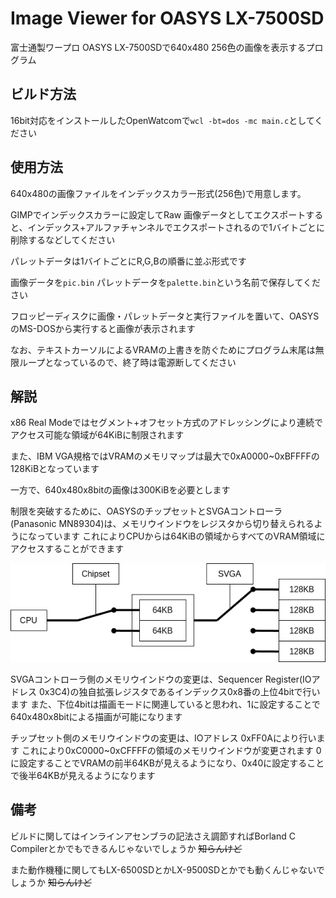 # Image Viewer for OASYS LX-7500SD
富士通製ワープロ OASYS LX-7500SDで640x480 256色の画像を表示するプログラム

## ビルド方法
16bit対応をインストールしたOpenWatcomで`wcl -bt=dos -mc main.c`としてください

## 使用方法
640x480の画像ファイルをインデックスカラー形式(256色)で用意します。

GIMPでインデックスカラーに設定してRaw 画像データとしてエクスポートすると、インデックス+アルファチャンネルでエクスポートされるので1バイトごとに削除するなどしてください

パレットデータは1バイトごとにR,G,Bの順番に並ぶ形式です

画像データを`pic.bin` パレットデータを`palette.bin`という名前で保存してください

フロッピーディスクに画像・パレットデータと実行ファイルを置いて、OASYSのMS-DOSから実行すると画像が表示されます

なお、テキストカーソルによるVRAMの上書きを防ぐためにプログラム末尾は無限ループとなっているので、終了時は電源断してください

## 解説
x86 Real Modeではセグメント+オフセット方式のアドレッシングにより連続でアクセス可能な領域が64KiBに制限されます

また、IBM VGA規格ではVRAMのメモリマップは最大で0xA0000~0xBFFFFの128KiBとなっています

一方で、640x480x8bitの画像は300KiBを必要とします

制限を突破するために、OASYSのチップセットとSVGAコントローラ(Panasonic MN89304)は、メモリウインドウをレジスタから切り替えられるようになっています
これによりCPUからは64KiBの領域からすべてのVRAM領域にアクセスすることができます

![VRAM周りのメモリアーキテクチャ](VRAM_arch.drawio.png)

SVGAコントローラ側のメモリウインドウの変更は、Sequencer Register(IOアドレス 0x3C4)の独自拡張レジスタであるインデックス0x8番の上位4bitで行います
また、下位4bitは描画モードに関連していると思われ、1に設定することで640x480x8bitによる描画が可能になります

チップセット側のメモリウインドウの変更は、IOアドレス 0xFF0Aにより行います
これにより0xC0000~0xCFFFFの領域のメモリウインドウが変更されます
0に設定することでVRAMの前半64KBが見えるようになり、0x40に設定することで後半64KBが見えるようになります

## 備考
ビルドに関してはインラインアセンブラの記法さえ調節すればBorland C Compilerとかでもできるんじゃないでしょうか ~~知らんけど~~

また動作機種に関してもLX-6500SDとかLX-9500SDとかでも動くんじゃないでしょうか ~~知らんけど~~